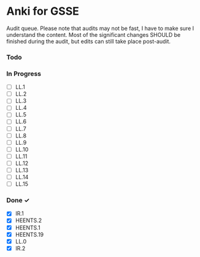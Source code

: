 # Anki for GSSE

Audit queue. Please note that audits may not be fast, I have to make sure I understand the content. Most of the significant changes SHOULD be finished during the audit, but edits can still take place post-audit.

### Todo


### In Progress
- [ ] LL.1  
- [ ] LL.2  
- [ ] LL.3  
- [ ] LL.4  
- [ ] LL.5  
- [ ] LL.6  
- [ ] LL.7  
- [ ] LL.8  
- [ ] LL.9  
- [ ] LL.10  
- [ ] LL.11  
- [ ] LL.12  
- [ ] LL.13  
- [ ] LL.14  
- [ ] LL.15  

### Done ✓

- [x] IR.1  
- [x] HEENTS.2  
- [x] HEENTS.1  
- [x] HEENTS.19  
- [x] LL.0  
- [x] IR.2  
